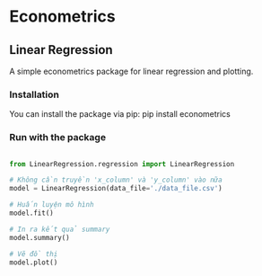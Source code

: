 # Econometrics 

## Linear Regression

A simple econometrics package for linear regression and plotting.

### Installation

You can install the package via pip: pip install econometrics

### Run with the package
```python

from LinearRegression.regression import LinearRegression

# Không cần truyền 'x_column' và 'y_column' vào nữa
model = LinearRegression(data_file='./data_file.csv')

# Huấn luyện mô hình
model.fit()

# In ra kết quả summary
model.summary()

# Vẽ đồ thị
model.plot()

